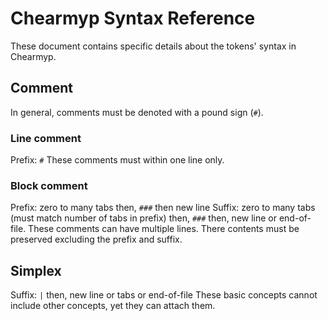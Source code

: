 # Chearmyp Syntax Reference
These document contains specific details about the tokens' syntax in Chearmyp.

## Comment
In general, comments must be denoted with a pound sign (`#`).

### Line comment
Prefix: `#`
These comments must within one line only.

### Block comment
Prefix: zero to many tabs then, `###` then new line
Suffix: zero to many tabs (must match number of tabs in prefix) then, `###` then, new line or
				end-of-file.
These comments can have multiple lines. There contents must be preserved excluding the prefix and
suffix.

## Simplex
Suffix: `|` then, new line or tabs or end-of-file
These basic concepts cannot include other concepts, yet they can attach them.
